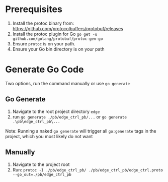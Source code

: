 # Prerequisites

1. Install the protoc binary from: https://github.com/protocolbuffers/protobuf/releases
2. Install the protoc plugin for Go ```go get -u github.com/golang/protobuf/protoc-gen-go```
3. Ensure ```protoc``` is on your path.
4. Ensure your Go bin directory is on your path


# Generate Go Code

Two options, run the command manually or use `go generate`

## Go Generate

1. Navigate to the root project directory `edge`
2. run `go generate ./pb/edge_ctrl_pb/...` or  `go generate .\pb\edge_ctrl_pb\...`

Note: Running a naked `go generate` will trigger all `go:generate` tags in the project, which you most likely do not want

## Manually

1. Navigate to the project root
2. Run: ```protoc -I ./pb/edge_ctrl_pb/ ./pb/edge_ctrl_pb/edge_ctrl.proto --go_out=./pb/edge_ctrl_pb```
